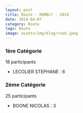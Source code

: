 ```yaml
---
layout: post
title: Route - ROMBLY - 2019
date: 2019-04-07
category: Route
tags: Route
image: assets/img/blog/road.jpeg
---
```


### 1ère Catégorie
18 participants
- LECOLIER STEPHANE : 6

### 2ème Catégorie
25 participants
- BOONE NICOLAS : 3
